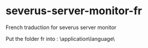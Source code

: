 severus-server-monitor-fr
=========================

French traduction for severus server monitor

Put the folder fr into : \application\language\


